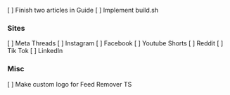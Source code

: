 [ ] Finish two articles in Guide
[ ] Implement build.sh

### Sites
[ ] Meta Threads
[ ] Instagram
[ ] Facebook
[ ] Youtube Shorts
[ ] Reddit
[ ] Tik Tok
[ ] LinkedIn

### Misc
[ ] Make custom logo for Feed Remover TS